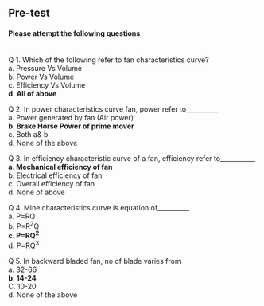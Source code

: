 ## <b> Pre-test</b>
#### Please attempt the following questions

<br>
Q 1. Which of the following refer to fan characteristics curve?<br>
a. Pressure Vs Volume<br>
b. Power Vs Volume<br>
c. Efficiency Vs Volume<br>
<b>d. All of above</b><br>

Q 2. In power characteristics curve fan, power refer to__________<br>
a. Power generated by fan (Air power) <br>
<b>b. Brake Horse Power of prime mover</b><br>
c. Both a& b <br>
d. None of the above<br>

Q 3. In efficiency characteristic curve of a fan, efficiency refer to___________<br>
<b>a. Mechanical efficiency of fan</b><br>
b. Electrical efficiency of fan <br>
c. Overall efficiency of fan<br>
d. None of above <br>

Q 4. Mine characteristics curve is equation of__________<br>
a. P=RQ<br>
b. P=R<sup>2</sup>Q<br>
<b>c. P=RQ<sup>2</sup></b><br>
d. P=RQ<sup>3</sup><br>

Q 5. In backward bladed fan, no of blade varies from<br>
a. 32-66<br>
<b>b. 14-24</b><br>
C. 10-20<br>
d. None of the above<br>
